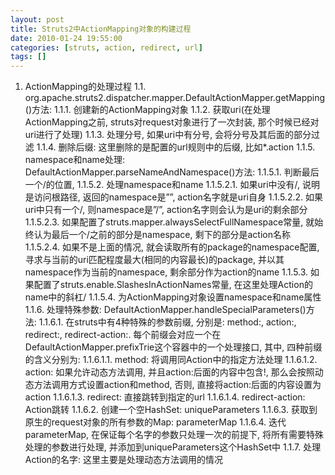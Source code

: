```yaml
---
layout: post
title: Struts2中ActionMapping对象的构建过程
date: 2010-01-24 19:55:00
categories: [struts, action, redirect, url]
tags: []
---
```

1. ActionMapping的处理过程
1.1. org.apache.struts2.dispatcher.mapper.DefaultActionMapper.getMapping()方法:
1.1.1. 创建新的ActionMapping对象
1.1.2. 获取uri(在处理ActionMapping之前, struts对request对象进行了一次封装, 那个时候已经对uri进行了处理)
1.1.3. 处理分号, 如果uri中有分号, 会将分号及其后面的部分过滤
1.1.4. 删除后缀: 这里删除的是配置的url规则中的后缀, 比如*.action
1.1.5. namespace和name处理: DefaultActionMapper.parseNameAndNamespace()方法:
1.1.5.1. 判断最后一个/的位置, 
1.1.5.2. 处理namespace和name
1.1.5.2.1. 如果uri中没有/, 说明是访问根路径, 返回的namespace是””, action名字就是uri自身
1.1.5.2.2. 如果uri中只有一个/, 则namespace是”/”, action名字则会认为是uri的剩余部分
1.1.5.2.3. 如果配置了struts.mapper.alwaysSelectFullNamespace常量, 就始终认为最后一个/之前的部分是namespace, 剩下的部分是action名称
1.1.5.2.4. 如果不是上面的情况, 就会读取所有的package的namespace配置, 寻求与当前的uri匹配程度最大(相同的内容最长)的package, 并以其namespace作为当前的namespace, 剩余部分作为action的name
1.1.5.3. 如果配置了struts.enable.SlashesInActionNames常量, 在这里处理Action的name中的斜杠/
1.1.5.4. 为ActionMapping对象设置namespace和name属性
1.1.6. 处理特殊参数: DefaultActionMapper.handleSpecialParameters()方法:
1.1.6.1. 在struts中有4种特殊的参数前缀, 分别是: method:, action:, redirect:, redirect-action:. 每个前缀会对应一个在DefaultActionMapper.prefixTrie这个容器中的一个处理接口, 其中, 四种前缀的含义分别为:
1.1.6.1.1. method: 将调用同Action中的指定方法处理
1.1.6.1.2. action: 如果允许动态方法调用, 并且action:后面的内容中包含!, 那么会按照动态方法调用方式设置action和method, 否则, 直接将action:后面的内容设置为action
1.1.6.1.3. redirect: 直接跳转到指定的url
1.1.6.1.4. redirect-action: Action跳转
1.1.6.2. 创建一个空HashSet: uniqueParameters
1.1.6.3. 获取到原生的request对象的所有参数的Map: parameterMap
1.1.6.4. 迭代parameterMap, 在保证每个名字的参数只处理一次的前提下, 将所有需要特殊处理的参数进行处理, 并添加到uniqueParameters这个HashSet中
1.1.7. 处理Action的名字: 这里主要是处理动态方法调用的情况
